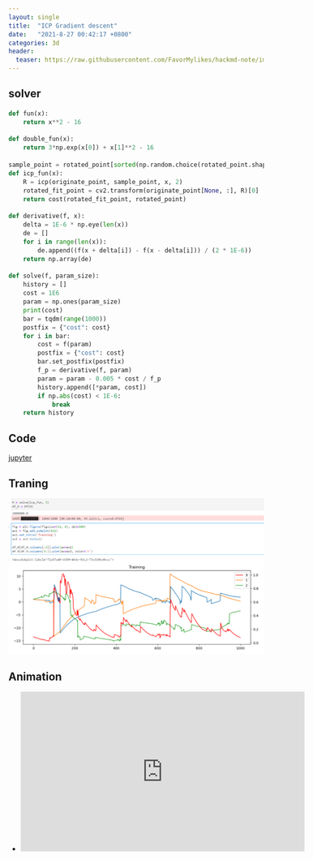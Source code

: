 ```yaml
---
layout: single
title:  "ICP Gradient descent"
date:   "2021-8-27 00:42:17 +0800"
categories: 3d
header:
  teaser: https://raw.githubusercontent.com/FavorMylikes/hackmd-note/img/img20210828004409.png
---
```


## solver

```python
def fun(x):
    return x**2 - 16

def double_fun(x):
    return 3*np.exp(x[0]) + x[1]**2 - 16

sample_point = rotated_point[sorted(np.random.choice(rotated_point.shape[0], 20, replace=False)), :]
def icp_fun(x):
    R = icp(originate_point, sample_point, x, 2)
    rotated_fit_point = cv2.transform(originate_point[None, :], R)[0]
    return cost(rotated_fit_point, rotated_point)

def derivative(f, x):
    delta = 1E-6 * np.eye(len(x))
    de = []
    for i in range(len(x)):
        de.append((f(x + delta[i]) - f(x - delta[i])) / (2 * 1E-6))
    return np.array(de)

def solve(f, param_size):
    history = []
    cost = 1E6
    param = np.ones(param_size)
    print(cost)
    bar = tqdm(range(1000))
    postfix = {"cost": cost}
    for i in bar:
        cost = f(param)
        postfix = {"cost": cost}
        bar.set_postfix(postfix)
        f_p = derivative(f, param)
        param = param - 0.005 * cost / f_p
        history.append([*param, cost])
        if np.abs(cost) < 1E-6:
            break
    return history
```

## Code

[jupyter](http://ucas/jupyter/lab/tree/3d/model/icp/icp_2d.ipynb)

## Traning

<img src="https://raw.githubusercontent.com/FavorMylikes/hackmd-note/img/img20210828004409.png" alt="20210828004409"/>

## Animation

- <iframe width="560" height="315" src="https://youtube.com/embed/OfrOVlea25U" title="YouTube video player" frameborder="0" allow="accelerometer; autoplay; clipboard-write; encrypted-media; gyroscope; picture-in-picture" allowfullscreen></iframe>
